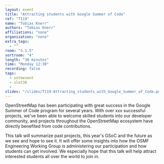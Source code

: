 ```yaml
---
layout: event
title: "Attracting students with Google Summer of Code"
ref: "T119"
name: "Tobias Knerr"
authors: "Tobias Knerr"
affiliations: "none"
organization: "none"
extra_tags:
  - ""
room: "S.1.5"
sortroom: "4"
length: "30 minutes"
time: "Monday 12:30"
recording: false
tags:
  - sotmevent
  - slot38
  - 
slides: "/slides/T119-Attracting_students_with_Google_Summer_of_Code.pdf"
---
```

OpenStreetMap has been participating with great success in the
Google Summer of Code program for several years. With over xxx
successful projects, we&#39;ve been able to welcome skilled students
into our developer community, and projects throughout the
OpenStreetMap ecosystem have directly benefited from code
contributions.

This talk will summarize past projects, this year&#39;s GSoC and the
future as we see and hope to see it. It will offer some insights
into how the OSMF Engineering Working Group is administering our
participation and how students can get involved. We especially
hope that this talk will help attract interested students all
over the world to join in.